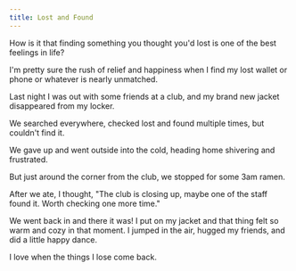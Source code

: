 ```yaml
---
title: Lost and Found
---
```

How is it that finding something you thought you'd lost is one of the best feelings in life? 

I'm pretty sure the rush of relief and happiness when I find my lost wallet or phone or whatever is nearly unmatched.

Last night I was out with some friends at a club, and my brand new jacket disappeared from my locker.

We searched everywhere, checked lost and found multiple times, but couldn't find it.

We gave up and went outside into the cold, heading home shivering and frustrated.

But just around the corner from the club, we stopped for some 3am ramen. 

After we ate, I thought, "The club is closing up, maybe one of the staff found it. Worth checking one more time."

We went back in and there it was! I put on my jacket and that thing felt so warm and cozy in that moment. I jumped in the air, hugged my friends, and did a little happy dance.

I love when the things I lose come back.
